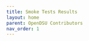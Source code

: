 ```yaml
---
title: Smoke Tests Results
layout: home
parent: OpenDSU Contributors
nav_order: 1
---
```


<div id="smoke-test-report-content">
</div>

<script>
  document.addEventListener('DOMContentLoaded', function() {
    let url = 'https://raw.githubusercontent.com/OpenDSU/opendsu-sdk/test_reports/testReport.html';
    fetch(url)
      .then(function(response) {
        if (response.ok) {
          return response.text();
        } else {
          throw new Error('Could not fetch the report');
        }
      })
      .then(function(html) {
        let iframe = document.createElement('iframe');
        iframe.frameBorder=0;
        iframe.style.width="65vw";
        iframe.style.height="100%";
        iframe.style.position="fixed";
        iframe.id="display";
        document.getElementById('smoke-test-report-content').appendChild(iframe);
        let iframeDoc = iframe.contentWindow.document;
        iframeDoc.open('text/html', 'replace');
        iframeDoc.write(html);
        iframeDoc.close();        
      })
      .catch(function(error) {
        console.error('Error fetching the report:', error);
        document.getElementById('smoke-test-report-content').innerHTML = `<p>Error loading report. Please check it at the following url: ${url}</p>`;
      });
  });
</script>
